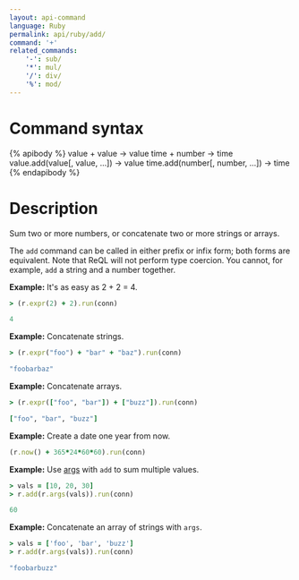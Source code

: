 ```yaml
---
layout: api-command
language: Ruby
permalink: api/ruby/add/
command: '+'
related_commands:
    '-': sub/
    '*': mul/
    '/': div/
    '%': mod/
---
```


# Command syntax #

{% apibody %}
value + value &rarr; value
time + number &rarr; time
value.add(value[, value, ...]) &rarr; value
time.add(number[, number, ...]) &rarr; time
{% endapibody %}

# Description #

Sum two or more numbers, or concatenate two or more strings or arrays.

The `add` command can be called in either prefix or infix form; both forms are equivalent. Note that ReQL will not perform type coercion. You cannot, for example, `add` a string and a number together.

__Example:__ It's as easy as 2 + 2 = 4.

```rb
> (r.expr(2) + 2).run(conn)

4
```

__Example:__ Concatenate strings.

```rb
> (r.expr("foo") + "bar" + "baz").run(conn)

"foobarbaz"
```


__Example:__ Concatenate arrays.

```rb
> (r.expr(["foo", "bar"]) + ["buzz"]).run(conn)

["foo", "bar", "buzz"]
```

__Example:__ Create a date one year from now.


```rb
(r.now() + 365*24*60*60).run(conn)
```

__Example:__ Use [args](/api/ruby/args) with `add` to sum multiple values.

```rb
> vals = [10, 20, 30]
> r.add(r.args(vals)).run(conn)

60
```

__Example:__ Concatenate an array of strings with `args`.

```rb
> vals = ['foo', 'bar', 'buzz']
> r.add(r.args(vals)).run(conn)

"foobarbuzz"
```
